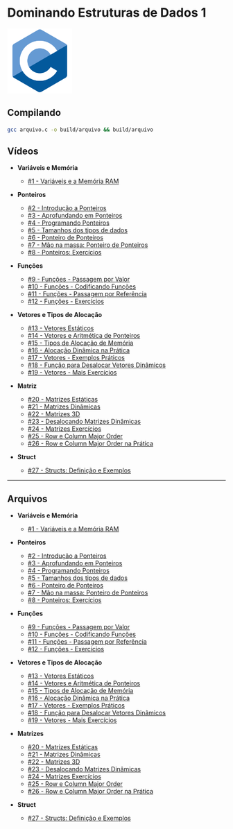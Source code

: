 # Dominando Estruturas de Dados 1

<img src="./images/c-lang.svg" alt="C-Lang" width="150" height="150"/>

## Compilando

```bash
gcc arquivo.c -o build/arquivo && build/arquivo
```


## Vídeos

- **Variáveis e Memória**
  - [#1   - Variáveis e a Memória RAM](https://www.youtube.com/watch?v=ucupombJuUM)

- **Ponteiros**
  - [#2   - Introdução a Ponteiros](https://www.youtube.com/watch?v=GLV71ky3OCw)
  - [#3   - Aprofundando em Ponteiros](https://www.youtube.com/watch?v=3ugbgPZbodo)
  - [#4   - Programando Ponteiros](https://www.youtube.com/watch?v=UIYnNcEb8Oc)
  - [#5   - Tamanhos dos tipos de dados](https://www.youtube.com/watch?v=F3YnOQw7v9s)
  - [#6   - Ponteiro de Ponteiros](https://www.youtube.com/watch?v=4WX9pE2liPs)
  - [#7   - Mão na massa: Ponteiro de Ponteiros](https://www.youtube.com/watch?v=HOYSSCebd1g)
  - [#8   - Ponteiros: Exercícios](https://www.youtube.com/watch?v=t1kQRygSOu4)

- **Funções**
  - [#9   - Funções - Passagem por Valor](https://www.youtube.com/watch?v=Q5SaM35EJcg)
  - [#10  - Funções - Codificando Funções](https://www.youtube.com/watch?v=4Xy5Y411_lA)
  - [#11  - Funções - Passagem por Referência](https://www.youtube.com/watch?v=G2oBB0sYAr0)
  - [#12  - Funções - Exercícios](https://www.youtube.com/watch?v=u9R-PuQdTys)

- **Vetores e Tipos de Alocação**
  - [#13  - Vetores Estáticos](https://www.youtube.com/watch?v=eVr_Pky11T8)
  - [#14  - Vetores e Aritmética de Ponteiros](https://www.youtube.com/watch?v=nkU9biXjsB8)
  - [#15  - Tipos de Alocação de Memória](https://www.youtube.com/watch?v=uZUyBZEdfGQ)
  - [#16  - Alocação Dinâmica na Prática](https://www.youtube.com/watch?v=XNmdbPz75C0)
  - [#17  - Vetores - Exemplos Práticos](https://www.youtube.com/watch?v=E08YxaAICmY)
  - [#18  - Função para Desalocar Vetores Dinâmicos](https://www.youtube.com/watch?v=wvmvl-vHbTo)
  - [#19  - Vetores - Mais Exercícios](https://www.youtube.com/watch?v=-ePB6hbGdiM)

- **Matriz**
  - [#20  - Matrizes Estáticas](https://www.youtube.com/watch?v=vTU2Fw5ViZ0)
  - [#21  - Matrizes Dinâmicas](https://www.youtube.com/watch?v=gSVtw4UbsGk)
  - [#22  - Matrizes 3D](https://www.youtube.com/watch?v=omIcgYLbzFI)
  - [#23  - Desalocando Matrizes Dinâmicas](https://www.youtube.com/watch?v=KRIHw08TdAk)
  - [#24  - Matrizes Exercícios](https://www.youtube.com/watch?v=xmMq8pu90Lk)
  - [#25  - Row e Column Major Order](https://www.youtube.com/watch?v=iDB0lSW5zzA)
  - [#26  - Row e Column Major Order na Prática](https://www.youtube.com/watch?v=fpIQ55mO4fo)

- **Struct**
  - [#27  - Structs: Definição e Exemplos](https://www.youtube.com/watch?v=kKO1E63R_38)

---

## Arquivos

- **Variáveis e Memória**
  - [#1   - Variáveis e a Memória RAM](https://github.com/i-am-anderson/estrutura-de-dados-em-c/tree/main/variaveis-e-memoria)

- **Ponteiros**
  - [#2   - Introdução a Ponteiros](https://github.com/i-am-anderson/estrutura-de-dados-em-c/tree/main/ponteiros)
  - [#3   - Aprofundando em Ponteiros](https://github.com/i-am-anderson/estrutura-de-dados-em-c/tree/main/ponteiros)
  - [#4   - Programando Ponteiros](https://github.com/i-am-anderson/estrutura-de-dados-em-c/tree/main/ponteiros)
  - [#5   - Tamanhos dos tipos de dados](https://github.com/i-am-anderson/estrutura-de-dados-em-c/tree/main/ponteiros)
  - [#6   - Ponteiro de Ponteiros](https://github.com/i-am-anderson/estrutura-de-dados-em-c/tree/main/ponteiros)
  - [#7   - Mão na massa: Ponteiro de Ponteiros](https://github.com/i-am-anderson/estrutura-de-dados-em-c/tree/main/ponteiros)
  - [#8   - Ponteiros: Exercícios](https://github.com/i-am-anderson/estrutura-de-dados-em-c/tree/main/ponteiros)

- **Funções**
  - [#9   - Funções - Passagem por Valor](https://github.com/i-am-anderson/estrutura-de-dados-em-c/tree/main/funcoes)
  - [#10  - Funções - Codificando Funções](https://github.com/i-am-anderson/estrutura-de-dados-em-c/tree/main/funcoes)
  - [#11  - Funções - Passagem por Referência](https://github.com/i-am-anderson/estrutura-de-dados-em-c/tree/main/funcoes)
  - [#12  - Funções - Exercícios](https://github.com/i-am-anderson/estrutura-de-dados-em-c/tree/main/funcoes)

- **Vetores e Tipos de Alocação**
  - [#13  - Vetores Estáticos](https://github.com/i-am-anderson/estrutura-de-dados-em-c/tree/main/vetores-e-tipos-de-alocacao)
  - [#14  - Vetores e Aritmética de Ponteiros](https://github.com/i-am-anderson/estrutura-de-dados-em-c/tree/main/vetores-e-tipos-de-alocacao)
  - [#15  - Tipos de Alocação de Memória](https://github.com/i-am-anderson/estrutura-de-dados-em-c/tree/main/vetores-e-tipos-de-alocacao)
  - [#16  - Alocação Dinâmica na Prática](https://github.com/i-am-anderson/estrutura-de-dados-em-c/tree/main/vetores-e-tipos-de-alocacao)
  - [#17  - Vetores - Exemplos Práticos](https://github.com/i-am-anderson/estrutura-de-dados-em-c/tree/main/vetores-e-tipos-de-alocacao)
  - [#18  - Função para Desalocar Vetores Dinâmicos](https://github.com/i-am-anderson/estrutura-de-dados-em-c/tree/main/vetores-e-tipos-de-alocacao)
  - [#19  - Vetores - Mais Exercícios](https://github.com/i-am-anderson/estrutura-de-dados-em-c/tree/main/vetores-e-tipos-de-alocacao)

- **Matrizes**
  - [#20  - Matrizes Estáticas](https://github.com/i-am-anderson/estrutura-de-dados-em-c/tree/main/matrizes)
  - [#21  - Matrizes Dinâmicas](https://github.com/i-am-anderson/estrutura-de-dados-em-c/tree/main/matrizes)
  - [#22  - Matrizes 3D](https://github.com/i-am-anderson/estrutura-de-dados-em-c/tree/main/matrizes)
  - [#23  - Desalocando Matrizes Dinâmicas](https://github.com/i-am-anderson/estrutura-de-dados-em-c/tree/main/matrizes)
  - [#24  - Matrizes Exercícios](https://github.com/i-am-anderson/estrutura-de-dados-em-c/tree/main/matrizes)
  - [#25  - Row e Column Major Order](https://github.com/i-am-anderson/estrutura-de-dados-em-c/tree/main/matrizes)
  - [#26  - Row e Column Major Order na Prática](https://github.com/i-am-anderson/estrutura-de-dados-em-c/tree/main/matrizes)

- **Struct**
  - [#27  - Structs: Definição e Exemplos](https://github.com/i-am-anderson/estrutura-de-dados-em-c/tree/main/structs)